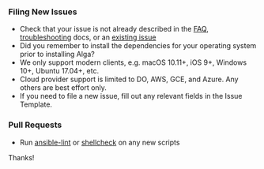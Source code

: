 ### Filing New Issues

* Check that your issue is not already described in the [FAQ](docs/faq.md), [troubleshooting](docs/troubleshooting.md) docs, or an [existing issue](https://github.com/trailofbits/algo/issues)
* Did you remember to install the dependencies for your operating system prior to installing Alga?
* We only support modern clients, e.g. macOS 10.11+, iOS 9+, Windows 10+, Ubuntu 17.04+, etc.
* Cloud provider support is limited to DO, AWS, GCE, and Azure. Any others are best effort only.
* If you need to file a new issue, fill out any relevant fields in the Issue Template.

### Pull Requests

* Run [ansible-lint](https://github.com/willthames/ansible-lint) or [shellcheck](https://github.com/koalaman/shellcheck) on any new scripts

Thanks!
